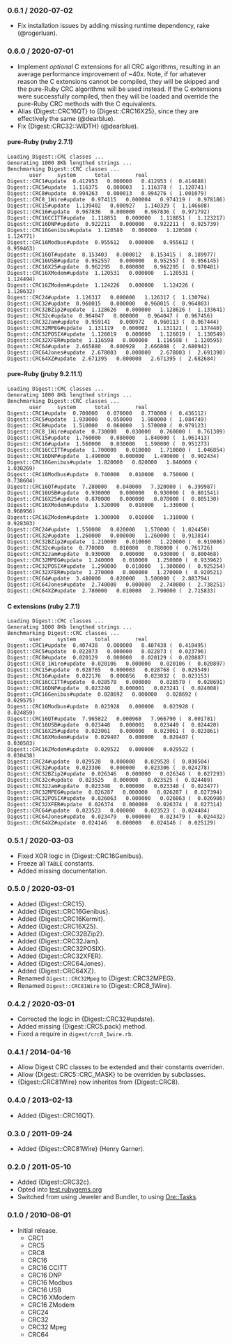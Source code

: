 ### 0.6.1 / 2020-07-02

* Fix installation issues by adding missing runtime dependency, rake (@rogerluan).

### 0.6.0 / 2020-07-01

* Implement _optional_ C extensions for all CRC algorithms, resulting in an
  average performance improvement of ~40x. Note, if for whatever reason the
  C extensions cannot be compiled, they will be skipped and the pure-Ruby
  CRC algorithms will be used instead. If the C extensions were successfully
  compiled, then they will be loaded and override the pure-Ruby CRC methods with
  the C equivalents.
* Alias {Digest::CRC16QT} to {Digest::CRC16X25}, since they are effectively the same (@dearblue).
* Fix {Digest::CRC32::WIDTH} (@dearblue).

#### pure-Ruby (ruby 2.7.1)

    Loading Digest::CRC classes ...
    Generating 1000 8Kb lengthed strings ...
    Benchmarking Digest::CRC classes ...
           user     system      total        real
    Digest::CRC1#update  0.412953   0.000000   0.412953 (  0.414688)
    Digest::CRC5#update  1.116375   0.000003   1.116378 (  1.120741)
    Digest::CRC8#update  0.994263   0.000013   0.994276 (  1.001079)
    Digest::CRC8_1Wire#update  0.974115   0.000004   0.974119 (  0.978186)
    Digest::CRC15#update  1.139402   0.000927   1.140329 (  1.146608)
    Digest::CRC16#update  0.967836   0.000000   0.967836 (  0.971792)
    Digest::CRC16CCITT#update  1.118851   0.000000   1.118851 (  1.123217)
    Digest::CRC16DNP#update  0.922211   0.000000   0.922211 (  0.925739)
    Digest::CRC16Genibus#update  1.120580   0.000000   1.120580 (  1.124771)
    Digest::CRC16Modbus#update  0.955612   0.000000   0.955612 (  0.959463)
    Digest::CRC16QT#update  8.153403   0.000012   8.153415 (  8.189977)
    Digest::CRC16USB#update  0.952557   0.000000   0.952557 (  0.956145)
    Digest::CRC16X25#update  0.962295   0.000000   0.962295 (  0.970401)
    Digest::CRC16XModem#update  1.120531   0.000000   1.120531 (  1.124494)
    Digest::CRC16ZModem#update  1.124226   0.000000   1.124226 (  1.128632)
    Digest::CRC24#update  1.126317   0.000000   1.126317 (  1.130794)
    Digest::CRC32#update  0.960015   0.000000   0.960015 (  0.964803)
    Digest::CRC32BZip2#update  1.128626   0.000000   1.128626 (  1.133641)
    Digest::CRC32c#update  0.964047   0.000000   0.964047 (  0.967456)
    Digest::CRC32Jam#update  0.959141   0.000972   0.960113 (  0.967444)
    Digest::CRC32MPEG#update  1.131119   0.000002   1.131121 (  1.137440)
    Digest::CRC32POSIX#update  1.126019   0.000000   1.126019 (  1.130549)
    Digest::CRC32XFER#update  1.116598   0.000000   1.116598 (  1.120595)
    Digest::CRC64#update  2.665880   0.000928   2.666808 (  2.680942)
    Digest::CRC64Jones#update  2.678003   0.000000   2.678003 (  2.691390)
    Digest::CRC64XZ#update  2.671395   0.000000   2.671395 (  2.682684)

#### pure-Ruby (jruby 9.2.11.1)

    Loading Digest::CRC classes ...
    Generating 1000 8Kb lengthed strings ...
    Benchmarking Digest::CRC classes ...
           user     system      total        real
    Digest::CRC1#update  0.700000   0.070000   0.770000 (  0.436112)
    Digest::CRC5#update  1.930000   0.050000   1.980000 (  1.084749)
    Digest::CRC8#update  1.510000   0.060000   1.570000 (  0.979123)
    Digest::CRC8_1Wire#update  0.730000   0.030000   0.760000 (  0.761309)
    Digest::CRC15#update  1.760000   0.080000   1.840000 (  1.061413)
    Digest::CRC16#update  1.560000   0.030000   1.590000 (  0.951273)
    Digest::CRC16CCITT#update  1.700000   0.010000   1.710000 (  1.046854)
    Digest::CRC16DNP#update  1.490000   0.000000   1.490000 (  0.902434)
    Digest::CRC16Genibus#update  1.820000   0.020000   1.840000 (  1.030269)
    Digest::CRC16Modbus#update  0.740000   0.010000   0.750000 (  0.738604)
    Digest::CRC16QT#update  7.280000   0.040000   7.320000 (  6.399987)
    Digest::CRC16USB#update  0.930000   0.000000   0.930000 (  0.801541)
    Digest::CRC16X25#update  0.870000   0.000000   0.870000 (  0.805130)
    Digest::CRC16XModem#update  1.320000   0.010000   1.330000 (  0.968956)
    Digest::CRC16ZModem#update  1.300000   0.010000   1.310000 (  0.928303)
    Digest::CRC24#update  1.550000   0.020000   1.570000 (  1.024450)
    Digest::CRC32#update  1.260000   0.000000   1.260000 (  0.913814)
    Digest::CRC32BZip2#update  1.210000   0.010000   1.220000 (  0.919086)
    Digest::CRC32c#update  0.770000   0.010000   0.780000 (  0.761726)
    Digest::CRC32Jam#update  0.930000   0.000000   0.930000 (  0.800468)
    Digest::CRC32MPEG#update  1.240000   0.010000   1.250000 (  0.933962)
    Digest::CRC32POSIX#update  1.290000   0.010000   1.300000 (  0.925254)
    Digest::CRC32XFER#update  1.270000   0.000000   1.270000 (  0.920521)
    Digest::CRC64#update  3.480000   0.020000   3.500000 (  2.883794)
    Digest::CRC64Jones#update  2.740000   0.000000   2.740000 (  2.738251)
    Digest::CRC64XZ#update  2.780000   0.010000   2.790000 (  2.715833)


#### C extensions (ruby 2.7.1)

    Loading Digest::CRC classes ...
    Generating 1000 8Kb lengthed strings ...
    Benchmarking Digest::CRC classes ...
           user     system      total        real
    Digest::CRC1#update  0.407438   0.000000   0.407438 (  0.410495)
    Digest::CRC5#update  0.022873   0.000000   0.022873 (  0.023796)
    Digest::CRC8#update  0.020129   0.000000   0.020129 (  0.020887)
    Digest::CRC8_1Wire#update  0.020106   0.000000   0.020106 (  0.020897)
    Digest::CRC15#update  0.028765   0.000003   0.028768 (  0.029549)
    Digest::CRC16#update  0.022176   0.000856   0.023032 (  0.023153)
    Digest::CRC16CCITT#update  0.028570   0.000000   0.028570 (  0.028691)
    Digest::CRC16DNP#update  0.023240   0.000001   0.023241 (  0.024008)
    Digest::CRC16Genibus#update  0.028692   0.000000   0.028692 (  0.029575)
    Digest::CRC16Modbus#update  0.023928   0.000000   0.023928 (  0.024859)
    Digest::CRC16QT#update  7.965822   0.000968   7.966790 (  8.001781)
    Digest::CRC16USB#update  0.023448   0.000001   0.023449 (  0.024420)
    Digest::CRC16X25#update  0.023061   0.000000   0.023061 (  0.023861)
    Digest::CRC16XModem#update  0.029407   0.000000   0.029407 (  0.030583)
    Digest::CRC16ZModem#update  0.029522   0.000000   0.029522 (  0.030438)
    Digest::CRC24#update  0.029528   0.000000   0.029528 (  0.030504)
    Digest::CRC32#update  0.023306   0.000000   0.023306 (  0.024278)
    Digest::CRC32BZip2#update  0.026346   0.000000   0.026346 (  0.027293)
    Digest::CRC32c#update  0.023525   0.000000   0.023525 (  0.024489)
    Digest::CRC32Jam#update  0.023348   0.000000   0.023348 (  0.023477)
    Digest::CRC32MPEG#update  0.026287   0.000000   0.026287 (  0.027394)
    Digest::CRC32POSIX#update  0.026063   0.000000   0.026063 (  0.026986)
    Digest::CRC32XFER#update  0.026374   0.000000   0.026374 (  0.027314)
    Digest::CRC64#update  0.023523   0.000000   0.023523 (  0.024484)
    Digest::CRC64Jones#update  0.023479   0.000000   0.023479 (  0.024432)
    Digest::CRC64XZ#update  0.024146   0.000000   0.024146 (  0.025129)

### 0.5.1 / 2020-03-03

* Fixed XOR logic in {Digest::CRC16Genibus}.
* Freeze all `TABLE` constants.
* Added missing documentation.

### 0.5.0 / 2020-03-01

* Added {Digest::CRC15}.
* Added {Digest::CRC16Genibus}.
* Added {Digest::CRC16Kermit}.
* Added {Digest::CRC16X25}.
* Added {Digest::CRC32BZip2}.
* Added {Digest::CRC32Jam}.
* Added {Digest::CRC32POSIX}.
* Added {Digest::CRC32XFER}.
* Added {Digest::CRC64Jones}.
* Added {Digest::CRC64XZ}.
* Renamed `Digest::CRC32Mpeg` to {Digest::CRC32MPEG}.
* Renamed `Digest::CRC81Wire` to {Digest::CRC8_1Wire}.

### 0.4.2 / 2020-03-01

* Corrected the logic in {Digest::CRC32#update}.
* Added missing {Digest::CRC5.pack} method.
* Fixed a require in `digest/crc8_1wire.rb`.

### 0.4.1 / 2014-04-16

* Allow Digest CRC classes to be extended and their constants overriden.
* Allow {Digest::CRC5::CRC_MASK} to be overriden by subclasses.
* {Digest::CRC81Wire} now inherites from {Digest::CRC8}.

### 0.4.0 / 2013-02-13

* Added {Digest::CRC16QT}.

### 0.3.0 / 2011-09-24

* Added {Digest::CRC81Wire} (Henry Garner).

### 0.2.0 / 2011-05-10

* Added {Digest::CRC32c}.
* Opted into [test.rubygems.org](http://test.rubygems.org/)
* Switched from using Jeweler and Bundler, to using
  [Ore::Tasks](http://github.com/ruby-ore/ore-tasks).

### 0.1.0 / 2010-06-01

* Initial release.
  * CRC1
  * CRC5
  * CRC8
  * CRC16
  * CRC16 CCITT
  * CRC16 DNP
  * CRC16 Modbus
  * CRC16 USB
  * CRC16 XModem
  * CRC16 ZModem
  * CRC24
  * CRC32
  * CRC32 Mpeg
  * CRC64
